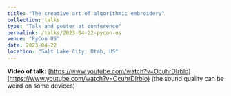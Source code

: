 ```yaml
---
title: "The creative art of algorithmic embroidery"
collection: talks
type: "Talk and poster at conference"
permalink: /talks/2023-04-22-pycon-us
venue: "PyCon US"
date: 2023-04-22
location: "Salt Lake City, Utah, US"
---
```


**Video of talk:** [https://www.youtube.com/watch?v=OcuhrDIrblo](https://www.youtube.com/watch?v=OcuhrDIrblo) (the sound quality can be weird on some devices)